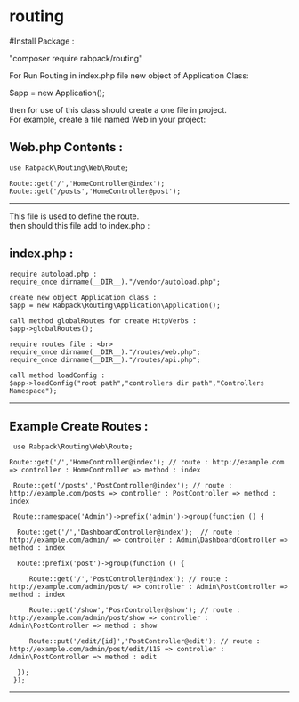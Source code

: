 # routing

#Install Package : <br>

"composer require rabpack/routing"<br>

For Run Routing in index.php file new object of Application Class:<br>

$app = new Application();<br>

then for use of this class should create a one file in project. <br>
For example, create a file named Web in your project:<br>

Web.php Contents :
------------------------------------------------------------------------
    use Rabpack\Routing\Web\Route;

    Route::get('/','HomeController@index');
    Route::get('/posts','HomeController@post');
------------------------------------------------------------------------

This file is used to define the route.<br>
then should this file add to index.php :<br> 

index.php : 
-----------------------------------------------------------------------------
    require autoload.php : 
    require_once dirname(__DIR__)."/vendor/autoload.php"; 
  
    create new object Application class : 
    $app = new Rabpack\Routing\Application\Application();
  
    call method globalRoutes for create HttpVerbs : 
    $app->globalRoutes();
  
    require routes file : <br>  
    require_once dirname(__DIR__)."/routes/web.php";
    require_once dirname(__DIR__)."/routes/api.php";
  
    call method loadConfig : 
    $app->loadConfig("root path","controllers dir path","Controllers Namespace");
-----------------------------------------------------------------------------
  
  Example Create Routes : <br>
-----------------------------------------------------------------------------
     use Rabpack\Routing\Web\Route;
  
    Route::get('/','HomeController@index'); // route : http://example.com => controller : HomeController => method : index 
  
     Route::get('/posts','PostController@index'); // route : http://example.com/posts => controller : PostController => method : index 
  
     Route::namespace('Admin')->prefix('admin')->group(function () { 
  
      Route::get('/','DashboardController@index');  // route : http://example.com/admin/ => controller : Admin\DashboardController => method : index 
      
      Route::prefix('post')->group(function () {
      
         Route::get('/','PostController@index'); // route : http://example.com/admin/post/ => controller : Admin\PostController => method : index 
         
         Route::get('/show','PosrController@show'); // route : http://example.com/admin/post/show => controller : Admin\PostController => method : show
         
         Route::put('/edit/{id}','PostController@edit'); // route : http://example.com/admin/post/edit/115 => controller : Admin\PostController => method : edit
         
      });
     });
  -----------------------------------------------------------------------------
